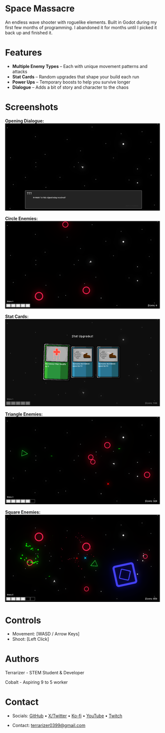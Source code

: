 # Space Massacre

An endless wave shooter with roguelike elements. Built in Godot during my first few months of programming. I abandoned it for months until I picked it back up and finished it.

# Features
- **Multiple Enemy Types** – Each with unique movement patterns and attacks
- **Stat Cards** – Random upgrades that shape your build each run
- **Power Ups** – Temporary boosts to help you survive longer
- **Dialogue** – Adds a bit of story and character to the chaos

# Screenshots

**Opening Dialogue:**
![Opening Dialogue](Assets/Screenshots/Godot%20Engine%20Screenshot%202025.08.22%20-%2020.05.29.68.png)

**Circle Enemies:**
![Circles](Assets/Screenshots/Godot%20Engine%20Screenshot%202025.08.22%20-%2020.05.46.01.png)

**Stat Cards:**
![Stat Cards](Assets/Screenshots/Godot%20Engine%20Screenshot%202025.08.22%20-%2020.06.04.38.png)

**Triangle Enemies:**
![Triangles](Assets/Screenshots/Godot%20Engine%20Screenshot%202025.08.22%20-%2020.06.39.81.png)

**Square Enemies:**
![Squares](Assets/Screenshots/Godot%20Engine%20Screenshot%202025.08.22%20-%2020.07.19.83.png)

# Controls
- Movement: [WASD / Arrow Keys]
- Shoot: [Left Click]

# Authors
Terrarizer - STEM Student & Developer

Cobalt - Aspiring 9 to 5 worker

# Contact
- Socials: [GitHub](https://github.com/Terrarizer03) • [X/Twitter](https://x.com/Terrarizer_) • [Ko-fi](https://ko-fi.com/terrarizer) • [YouTube](https://www.youtube.com/@terrarizer3) • [Twitch](https://www.twitch.tv/terrarizer_)

- Contact: terrarizer0399@gmail.com